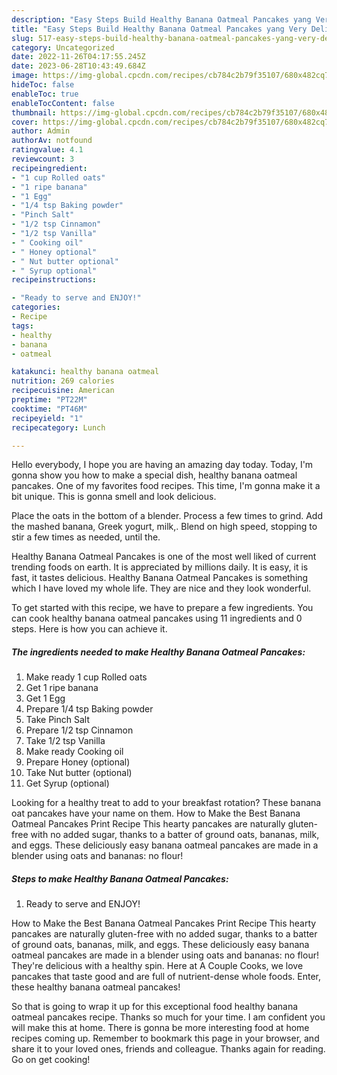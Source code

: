 ```yaml
---
description: "Easy Steps Build Healthy Banana Oatmeal Pancakes yang Very Delicious"
title: "Easy Steps Build Healthy Banana Oatmeal Pancakes yang Very Delicious"
slug: 517-easy-steps-build-healthy-banana-oatmeal-pancakes-yang-very-delicious
category: Uncategorized
date: 2022-11-26T04:17:55.245Z
date: 2023-06-28T10:43:49.684Z
image: https://img-global.cpcdn.com/recipes/cb784c2b79f35107/680x482cq70/healthy-banana-oatmeal-pancakes-recipe-main-photo.jpg
hideToc: false
enableToc: true
enableTocContent: false
thumbnail: https://img-global.cpcdn.com/recipes/cb784c2b79f35107/680x482cq70/healthy-banana-oatmeal-pancakes-recipe-main-photo.jpg
cover: https://img-global.cpcdn.com/recipes/cb784c2b79f35107/680x482cq70/healthy-banana-oatmeal-pancakes-recipe-main-photo.jpg
author: Admin
authorAv: notfound
ratingvalue: 4.1
reviewcount: 3
recipeingredient:
- "1 cup Rolled oats"
- "1 ripe banana"
- "1 Egg"
- "1/4 tsp Baking powder"
- "Pinch Salt"
- "1/2 tsp Cinnamon"
- "1/2 tsp Vanilla"
- " Cooking oil"
- " Honey optional"
- " Nut butter optional"
- " Syrup optional"
recipeinstructions:

- "Ready to serve and ENJOY!"
categories:
- Recipe
tags:
- healthy
- banana
- oatmeal

katakunci: healthy banana oatmeal 
nutrition: 269 calories
recipecuisine: American
preptime: "PT22M"
cooktime: "PT46M"
recipeyield: "1"
recipecategory: Lunch

---
```



Hello everybody, I hope you are having an amazing day today. Today, I'm gonna show you how to make a special dish, healthy banana oatmeal pancakes. One of my favorites food recipes. This time, I'm gonna make it a bit unique. This is gonna smell and look delicious.

Place the oats in the bottom of a blender. Process a few times to grind. Add the mashed banana, Greek yogurt, milk,. Blend on high speed, stopping to stir a few times as needed, until the.

Healthy Banana Oatmeal Pancakes is one of the most well liked of current trending foods on earth. It is appreciated by millions daily. It is easy, it is fast, it tastes delicious. Healthy Banana Oatmeal Pancakes is something which I have loved my whole life. They are nice and they look wonderful.


To get started with this recipe, we have to prepare a few ingredients. You can cook healthy banana oatmeal pancakes using 11 ingredients and 0 steps. Here is how you can achieve it.

<!--inarticleads1-->

##### The ingredients needed to make Healthy Banana Oatmeal Pancakes:

1. Make ready 1 cup Rolled oats
1. Get 1 ripe banana
1. Get 1 Egg
1. Prepare 1/4 tsp Baking powder
1. Take Pinch Salt
1. Prepare 1/2 tsp Cinnamon
1. Take 1/2 tsp Vanilla
1. Make ready  Cooking oil
1. Prepare  Honey (optional)
1. Take  Nut butter (optional)
1. Get  Syrup (optional)


Looking for a healthy treat to add to your breakfast rotation? These banana oat pancakes have your name on them. How to Make the Best Banana Oatmeal Pancakes Print Recipe This hearty pancakes are naturally gluten-free with no added sugar, thanks to a batter of ground oats, bananas, milk, and eggs. These deliciously easy banana oatmeal pancakes are made in a blender using oats and bananas: no flour! 

<!--inarticleads2-->

##### Steps to make Healthy Banana Oatmeal Pancakes:


1. Ready to serve and ENJOY!

How to Make the Best Banana Oatmeal Pancakes Print Recipe This hearty pancakes are naturally gluten-free with no added sugar, thanks to a batter of ground oats, bananas, milk, and eggs. These deliciously easy banana oatmeal pancakes are made in a blender using oats and bananas: no flour! They&#39;re delicious with a healthy spin. Here at A Couple Cooks, we love pancakes that taste good and are full of nutrient-dense whole foods. Enter, these healthy banana oatmeal pancakes! 

So that is going to wrap it up for this exceptional food healthy banana oatmeal pancakes recipe. Thanks so much for your time. I am confident you will make this at home. There is gonna be more interesting food at home recipes coming up. Remember to bookmark this page in your browser, and share it to your loved ones, friends and colleague. Thanks again for reading. Go on get cooking!
